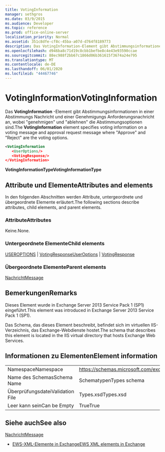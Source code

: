 ```yaml
---
title: VotingInformation
manager: sethgros
ms.date: 03/9/2015
ms.audience: Developer
ms.topic: reference
ms.prod: office-online-server
localization_priority: Normal
ms.assetid: 351c8dfe-cf8c-45ba-a07d-d764f8189773
description: Das VotingInformation-Element gibt Abstimmungsinformationen in einer Abstimmungs Nachricht und einer Genehmigungs Anforderungsnachricht whereApproveandRejectare den Abstimmungsoptionen an.
ms.openlocfilehash: d946ba8c71d19c8cbb1befbe8c4e43e93590ccae
ms.sourcegitcommit: 88ec988f2bb67c1866d06b361615f3674a24e795
ms.translationtype: MT
ms.contentlocale: de-DE
ms.lasthandoff: 06/01/2020
ms.locfileid: "44467746"
---
```

# <a name="votinginformation"></a><span data-ttu-id="58aaa-103">VotingInformation</span><span class="sxs-lookup"><span data-stu-id="58aaa-103">VotingInformation</span></span>

<span data-ttu-id="58aaa-104">Das **VotingInformation** -Element gibt Abstimmungsinformationen in einer Abstimmungs Nachricht und einer Genehmigungs Anforderungsnachricht an, wobei "genehmigen" und "ablehnen" die Abstimmungsoptionen sind.</span><span class="sxs-lookup"><span data-stu-id="58aaa-104">The **VotingInformation** element specifies voting information on a voting message and approval request message where "Approve" and "Reject" are the voting options.</span></span> 
  
```XML
<VotingInformation
   <UserOptions/>
   <VotingResponse/>
</VotingInformation>
```

 <span data-ttu-id="58aaa-105">**VotingInformationType**</span><span class="sxs-lookup"><span data-stu-id="58aaa-105">**VotingInformationType**</span></span>
## <a name="attributes-and-elements"></a><span data-ttu-id="58aaa-106">Attribute und Elemente</span><span class="sxs-lookup"><span data-stu-id="58aaa-106">Attributes and elements</span></span>

<span data-ttu-id="58aaa-107">In den folgenden Abschnitten werden Attribute, untergeordnete und übergeordnete Elemente erläutert.</span><span class="sxs-lookup"><span data-stu-id="58aaa-107">The following sections describe attributes, child elements, and parent elements.</span></span>
  
### <a name="attributes"></a><span data-ttu-id="58aaa-108">Attribute</span><span class="sxs-lookup"><span data-stu-id="58aaa-108">Attributes</span></span>

<span data-ttu-id="58aaa-109">Keine.</span><span class="sxs-lookup"><span data-stu-id="58aaa-109">None.</span></span>
  
### <a name="child-elements"></a><span data-ttu-id="58aaa-110">Untergeordnete Elemente</span><span class="sxs-lookup"><span data-stu-id="58aaa-110">Child elements</span></span>

<span data-ttu-id="58aaa-111">[USEROPTIONS](useroptions.md)  |  [VotingResponse](votingresponse.md)</span><span class="sxs-lookup"><span data-stu-id="58aaa-111">[UserOptions](useroptions.md) | [VotingResponse](votingresponse.md)</span></span>
  
### <a name="parent-elements"></a><span data-ttu-id="58aaa-112">Übergeordnete Elemente</span><span class="sxs-lookup"><span data-stu-id="58aaa-112">Parent elements</span></span>

[<span data-ttu-id="58aaa-113">Nachricht</span><span class="sxs-lookup"><span data-stu-id="58aaa-113">Message</span></span>](message-ex15websvcsotherref.md)
  
## <a name="remarks"></a><span data-ttu-id="58aaa-114">Bemerkungen</span><span class="sxs-lookup"><span data-stu-id="58aaa-114">Remarks</span></span>

<span data-ttu-id="58aaa-115">Dieses Element wurde in Exchange Server 2013 Service Pack 1 (SP1) eingeführt.</span><span class="sxs-lookup"><span data-stu-id="58aaa-115">This element was introduced in Exchange Server 2013 Service Pack 1 (SP1).</span></span>
  
<span data-ttu-id="58aaa-116">Das Schema, das dieses Element beschreibt, befindet sich im virtuellen IIS-Verzeichnis, das Exchange-Webdienste hostet.</span><span class="sxs-lookup"><span data-stu-id="58aaa-116">The schema that describes this element is located in the IIS virtual directory that hosts Exchange Web Services.</span></span>
  
## <a name="element-information"></a><span data-ttu-id="58aaa-117">Informationen zu Elementen</span><span class="sxs-lookup"><span data-stu-id="58aaa-117">Element information</span></span>

|||
|:-----|:-----|
|<span data-ttu-id="58aaa-118">Namespace</span><span class="sxs-lookup"><span data-stu-id="58aaa-118">Namespace</span></span>  <br/> |https://schemas.microsoft.com/exchange/services/2006/types  <br/> |
|<span data-ttu-id="58aaa-119">Name des Schemas</span><span class="sxs-lookup"><span data-stu-id="58aaa-119">Schema Name</span></span>  <br/> |<span data-ttu-id="58aaa-120">Schematypen</span><span class="sxs-lookup"><span data-stu-id="58aaa-120">Types schema</span></span>  <br/> |
|<span data-ttu-id="58aaa-121">Überprüfungsdatei</span><span class="sxs-lookup"><span data-stu-id="58aaa-121">Validation File</span></span>  <br/> |<span data-ttu-id="58aaa-122">Types.xsd</span><span class="sxs-lookup"><span data-stu-id="58aaa-122">Types.xsd</span></span>  <br/> |
|<span data-ttu-id="58aaa-123">Leer kann sein</span><span class="sxs-lookup"><span data-stu-id="58aaa-123">Can be Empty</span></span>  <br/> |<span data-ttu-id="58aaa-124">True</span><span class="sxs-lookup"><span data-stu-id="58aaa-124">True</span></span>  <br/> |
   
## <a name="see-also"></a><span data-ttu-id="58aaa-125">Siehe auch</span><span class="sxs-lookup"><span data-stu-id="58aaa-125">See also</span></span>



[<span data-ttu-id="58aaa-126">Nachricht</span><span class="sxs-lookup"><span data-stu-id="58aaa-126">Message</span></span>](message-ex15websvcsotherref.md)


- [<span data-ttu-id="58aaa-127">EWS-XML-Elemente in Exchange</span><span class="sxs-lookup"><span data-stu-id="58aaa-127">EWS XML elements in Exchange</span></span>](ews-xml-elements-in-exchange.md)

